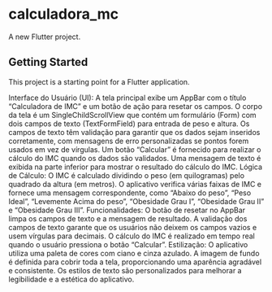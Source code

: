 # calculadora_mc

A new Flutter project.

## Getting Started

This project is a starting point for a Flutter application.

Interface do Usuário (UI):
A tela principal exibe um AppBar com o título “Calculadora de IMC” e um botão de ação para resetar os campos.
O corpo da tela é um SingleChildScrollView que contém um formulário (Form) com dois campos de texto (TextFormField) para entrada de peso e altura.
Os campos de texto têm validação para garantir que os dados sejam inseridos corretamente, com mensagens de erro personalizadas se pontos forem usados em vez de vírgulas.
Um botão “Calcular” é fornecido para realizar o cálculo do IMC quando os dados são validados.
Uma mensagem de texto é exibida na parte inferior para mostrar o resultado do cálculo do IMC.
Lógica de Cálculo:
O IMC é calculado dividindo o peso (em quilogramas) pelo quadrado da altura (em metros).
O aplicativo verifica várias faixas de IMC e fornece uma mensagem correspondente, como “Abaixo do peso”, “Peso Ideal”, “Levemente Acima do peso”, “Obesidade Grau I”, “Obesidade Grau II” e “Obesidade Grau III”.
Funcionalidades:
O botão de resetar no AppBar limpa os campos de texto e a mensagem de resultado.
A validação dos campos de texto garante que os usuários não deixem os campos vazios e usem vírgulas para decimais.
O cálculo do IMC é realizado em tempo real quando o usuário pressiona o botão “Calcular”.
Estilização:
O aplicativo utiliza uma paleta de cores com ciano e cinza azulado.
A imagem de fundo é definida para cobrir toda a tela, proporcionando uma aparência agradável e consistente.
Os estilos de texto são personalizados para melhorar a legibilidade e a estética do aplicativo.
